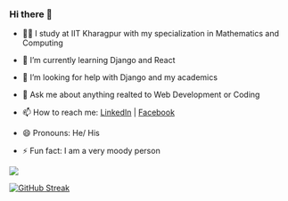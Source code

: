 ### Hi there 👋

<!--
**MUCCHU/MUCCHU** is a ✨ _special_ ✨ repository because its `README.md` (this file) appears on your GitHub profile.

Here are some ideas to get you started:

-->
- 👨‍🎓 I study at IIT Kharagpur with my specialization in Mathematics and Computing
- 🌱 I’m currently learning Django and React 
- 🤔 I’m looking for help with Django and my academics
- 💬 Ask me about anything realted to Web Development or Coding 
- 📫 How to reach me: [LinkedIn](https://www.linkedin.com/in/harsh-wasnik-60b63b1b9/) | [Facebook](https://www.facebook.com/harsh.wasnik.3572/)

- 😄 Pronouns: He/ His
- ⚡ Fun fact: I am a very moody person
<img src="https://github-readme-stats.vercel.app/api?username=MUCCHU&&show_icons=true&title_color=#2F80ED&icon_color=bb2acf&text_color=#333333&bg_color=#fffefe" />

[![GitHub Streak](https://streak-stats.demolab.com?user=MUCCHU&theme=dark)](https://git.io/streak-stats)
